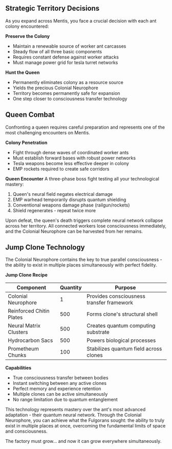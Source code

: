 ## Strategic Territory Decisions

As you expand across Mentis, you face a crucial decision with each ant colony encountered:

**Preserve the Colony**
- Maintain a renewable source of worker ant carcasses
- Steady flow of all three basic components
- Requires constant defense against worker attacks
- Must manage power grid for tesla turret networks

**Hunt the Queen**
- Permanently eliminates colony as a resource source
- Yields the precious Colonial Neurophore
- Territory becomes permanently safe for expansion
- One step closer to consciousness transfer technology

## Queen Combat

Confronting a queen requires careful preparation and represents one of the most challenging encounters on Mentis.

**Colony Penetration**

- Fight through dense waves of coordinated worker ants
- Must establish forward bases with robust power networks
- Tesla weapons become less effective deeper in colony
- EMP rockets required to create safe corridors

**Queen Encounter** A three-phase boss fight testing all your technological mastery:

1. Queen's neural field negates electrical damage
2. EMP warhead temporarily disrupts quantum shielding
3. Conventional weapons damage phase (railgun/rockets)
4. Shield regenerates - repeat twice more

Upon defeat, the queen's death triggers complete neural network collapse across her territory. All connected workers lose consciousness immediately, and the Colonial Neurophore can be harvested from her remains.

## Jump Clone Technology

The Colonial Neurophore contains the key to true parallel consciousness - the ability to exist in multiple places simultaneously with perfect fidelity.

**Jump Clone Recipe**

|Component|Quantity|Purpose|
|---|---|---|
|Colonial Neurophore|1|Provides consciousness transfer framework|
|Reinforced Chitin Plates|500|Forms clone's structural shell|
|Neural Matrix Clusters|500|Creates quantum computing substrate|
|Hydrocarbon Sacs|500|Powers biological processes|
|Prometheum Chunks|100|Stabilizes quantum field across clones|

**Capabilities**

- True consciousness transfer between bodies
- Instant switching between any active clones
- Perfect memory and experience retention
- Multiple clones can be active simultaneously
- No range limitation due to quantum entanglement

This technology represents mastery over the ant's most advanced adaptation - their quantum neural network. Through the Colonial Neurophore, you can achieve what the Fulgorans sought: the ability to truly exist in multiple places at once, overcoming the fundamental limits of space and consciousness.

The factory must grow... and now it can grow everywhere simultaneously.